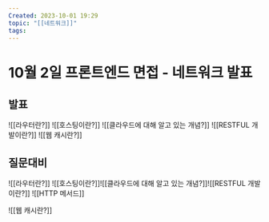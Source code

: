```yaml
---
Created: 2023-10-01 19:29
topic: "[[네트워크]]"
tags:
---
```

# 10월 2일 프론트엔드 면접 - 네트워크 발표
## 발표
![[라우터란?]]
![[호스팅이란?]]
![[클라우드에 대해 알고 있는 개념?]]
![[RESTFUL 개발이란?]]
![[웹 캐시란?]]

## 질문대비
![[라우터란?]]
![[호스팅이란?]]![[클라우드에 대해 알고 있는 개념?]]![[RESTFUL 개발이란?]]
![[HTTP 메서드]]

![[웹 캐시란?]]